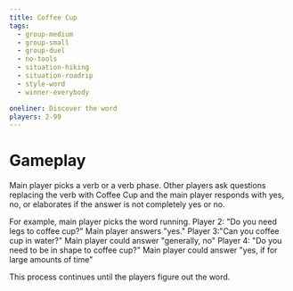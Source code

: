 ```yaml
---
title: Coffee Cup
tags:
  - group-medium
  - group-small
  - group-duel
  - no-tools
  - situation-hiking
  - situation-roadrip
  - style-word
  - winner-everybody

oneliner: Discover the word
players: 2-99
---
```

# Gameplay
Main player picks a verb or a verb phase.
Other players ask questions replacing the verb with Coffee Cup and the main player responds with yes, no, or elaborates if the answer is not completely yes or no.

For example, main player picks the word running.
Player 2: "Do you need legs to coffee cup?" Main player answers "yes."
Player 3:"Can you coffee cup in water?" Main player could answer "generally, no"
Player 4: "Do you need to be in shape to coffee cup?" Main player could answer "yes, if for large amounts of time"

This process continues until the players figure out the word.
